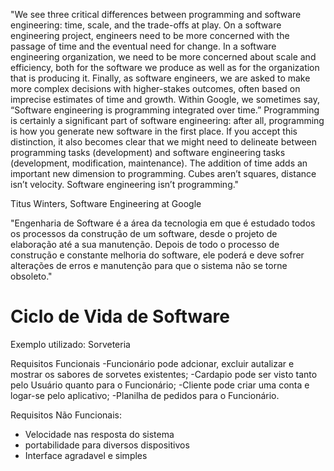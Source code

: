 "We see three critical differences between programming and software engineering: time, scale, and the trade-offs at play. 
On a software engineering project, engineers need to be more concerned with the passage of time and the eventual need for change. 
In a software engineering organization, we need to be more concerned about scale and efficiency, both for the software we produce 
as well as for the organization that is producing it. Finally, as software engineers, we are asked to make more complex decisions with higher-stakes outcomes, 
often based on imprecise estimates of time and growth. Within Google, we sometimes say, “Software engineering is programming integrated over time.” 
Programming is certainly a significant part of software engineering: after all, programming is how you generate new software in the first place. 
If you accept this distinction, it also becomes clear that we might need to delineate between programming tasks (development) and software engineering tasks (development, modification, maintenance). 
The addition of time adds an important new dimension to programming. Cubes aren’t squares, distance isn’t velocity. Software engineering isn’t programming."

Titus Winters, Software Engineering at Google


"Engenharia de Software é a área da tecnologia em que é estudado todos os processos da construção de um software, desde o projeto de elaboração até a sua manutenção. 
Depois de todo o processo de construção e constante melhoria do software, ele poderá e deve sofrer alterações de erros e manutenção para que o sistema não se torne obsoleto."


# Ciclo de Vida de Software

Exemplo utilizado: Sorveteria

Requisitos Funcionais
-Funcionário pode adcionar, excluir autalizar e mostrar os sabores de sorvetes existentes;
-Cardapio pode ser visto tanto pelo Usuário quanto para o Funcionário;
-Cliente pode criar uma conta e logar-se pelo aplicativo;
-Planilha de pedidos para o Funcionário.

Requisitos Não Funcionais:
- Velocidade nas resposta do sistema
- portabilidade para diversos dispositivos
- Interface agradavel e simples

